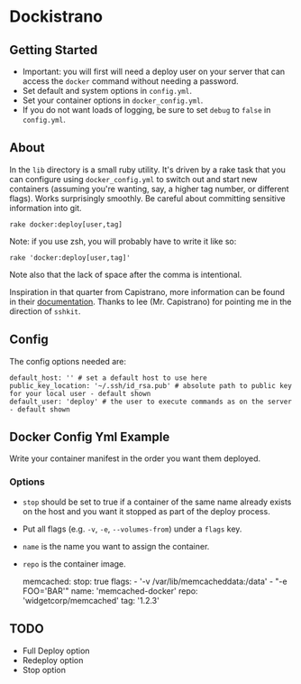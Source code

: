 # Dockistrano

## Getting Started

- Important: you will first will need a deploy user on your server that can access the `docker` command without needing a password.
- Set default and system options in `config.yml`.
- Set your container options in `docker_config.yml`.
- If you do not want loads of logging, be sure to set `debug` to `false` in `config.yml`.

## About 

In the `lib` directory is a small ruby utility. It's driven by a rake task that you can configure using `docker_config.yml` to switch out and start new containers (assuming you're wanting, say, a higher tag number, or different flags). Works surprisingly smoothly. Be careful about committing sensitive information into git.

    rake docker:deploy[user,tag]

Note: if you use zsh, you will probably have to write it like so: 

    rake 'docker:deploy[user,tag]'

Note also that the lack of space after the comma is intentional.

Inspiration in that quarter from Capistrano, more information can be found in their [documentation](https://github.com/capistrano/sshkit/blob/master/EXAMPLES.md). Thanks to lee (Mr. Capistrano) for pointing me in the direction of `sshkit`.

## Config

The config options needed are: 

    default_host: '' # set a default host to use here
    public_key_location: '~/.ssh/id_rsa.pub' # absolute path to public key for your local user - default shown
    default_user: 'deploy' # the user to execute commands as on the server - default shown


## Docker Config Yml Example

Write your container manifest in the order you want them deployed. 

### Options

- `stop` should be set to true if a container of the same name already exists on the host and you want it stopped as part of the deploy process.
- Put all flags (e.g. `-v`, `-e`, `--volumes-from`) under a `flags` key.
- `name` is the name you want to assign the container. 
- `repo` is the container image.

    memcached:
      stop: true
      flags:
        - '-v /var/lib/memcacheddata:/data'
        - "-e FOO='BAR'"
      name: 'memcached-docker'
      repo: 'widgetcorp/memcached'
      tag: '1.2.3'

## TODO

- Full Deploy option
- Redeploy option
- Stop option
